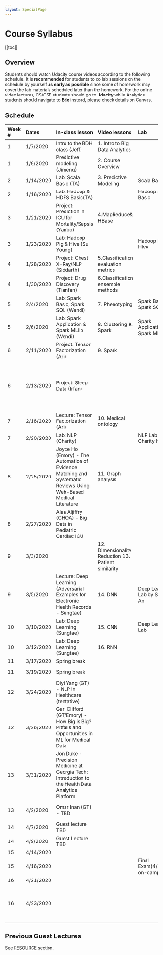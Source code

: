 ```yaml
---
layout: SpecialPage
---
```

# Course Syllabus

[[toc]]

## Overview

<!--Both on-campus and OMS student should watch  Udacity course videos. On-campus student should watch video before class. Deliverable due dates apply to both OMS and on-campus student.-->
Students should watch Udacity course videos according to the following schedule. It is **recommended** for students to do lab sessions on the schedule by yourself **as early as possible** since some of homework may cover the lab materials scheduled later than the homework.
For the online video lectures, CS/CSE students should go to **Udacity** while Analytics students should navigate to **Edx** instead, please check details on Canvas.
## Schedule
<!-- Updated @ Oct.30, 2019 -->
|Week #|Dates    |In-class lesson                            |Video lessons                                       |Lab                                   |Deliverable Due                                                             |
|:-----|:--------|:------------------------------------------|:---------------------------------------------------|:-------------------------------------|:---------------------------------------------------------------------------|
|1     |1/7/2020 |Intro to the BDH class (Jeff)              |1. Intro to Big Data Analytics                      |                                      |                                                                            |
|1     |1/9/2020 |Predictive modeling (Jimeng)            	 |2. Course Overview                                  |			                             |                                                                            |
|2     |1/14/2020|Lab: Scala Basic (TA)                      |3. Predictive Modeling                              |Scala Basic                           |                                                                            |
|2     |1/16/2020|Lab: Hadoop & HDFS Basic(TA)               |                                                    |Hadoop & HDFS Basic                   |HW1 Due (1/19/2020)                                                         |
|3     |1/21/2020|Project: Prediction in ICU for Mortality/Sepsis (Yanbo)|4.MapReduce& HBase                                 |                                      |                                                                 |
|3     |1/23/2020|Lab: Hadoop Pig & Hive (Su Young)			 |                                                    |Hadoop Pig & Hive         			 |                                                                            |
|4     |1/28/2020|Project: Chest X-Ray/NLP (Siddarth)        |5.Classification evaluation metrics                 |                                      |                                                                            |
|4     |1/30/2020|Project: Drug Discovery (Tianfan)          |6.Classification ensemble methods                   |                     				 |HW2 Due (2/2/2020)                                                          |
|5     |2/4/2020 |Lab: Spark Basic, Spark SQL (Wendi)		 |7. Phenotyping                                      |Spark Basic, Spark SQL                |                                                      					  |
|5     |2/6/2020 |Lab: Spark Application & Spark MLlib (Wendi)|8. Clustering  9. Spark                            |Spark Application & Spark MLlib       |                                                                            |
|6     |2/11/2020|Project: Tensor Factorization (Ari)        |9. Spark                                            |                                      |                                                                            |
|6     |2/13/2020|Project: Sleep Data (Irfan)|               |											          |HW3 Due & Project Group Formation Due & Project Requirements Release (2/16/2020)|
|7     |2/18/2020|Lecture: Tensor Factorization (Ari)        |10. Medical ontology                                |                                      |                                                                            |
|7     |2/20/2020|Lab: NLP (Charity)                         |                                                    |NLP Lab by Charity Hilton             |                                                                            |
|8     |2/25/2020|Joyce Ho (Emory) - The Automation of Evidence Matching and Systematic Reviews Using Web-Based Medical Literature|11. Graph analysis                                  |                                      |                                                                            |
|8     |2/27/2020|Alaa Aljiffry (CHOA) - Big Data in Pediatric Cardiac ICU|                                        |				                         |Project Proposal Due (3/1/2020)                                             |
|9     |3/3/2020 |										     |12. Dimensionality Reduction  13. Patient similarity|                                      |                                                        |
|9     |3/5/2020 |Lecture: Deep Learning (Adversarial Examples for Electronic Health Records - Sungtae)|14. DNN                                     |Deep Learning Lab by Sungtae An       |HW4 Due (3/8/2020)                                                          |
|10    |3/10/2020|Lab: Deep Learning (Sungtae)			     |15. CNN 		                                      |Deep Learning Lab					 |                                                                            |
|10    |3/12/2020|Lab: Deep Learning (Sungtae)			     |16. RNN                                             |                                      |                                                                            |
|11    |3/17/2020|Spring break                               |                                   		          |                                      |                                                                            |
|11    |3/19/2020|Spring break                               |                                                    |                                      |HW5 Due (3/22/2020)                                                         |
|12    |3/24/2020|Diyi Yang (GT) - NLP in Healthcare (tentative)|                                                    |                                      |                                                                            |
|12    |3/26/2020|Gari Clifford (GT/Emory) - How Big is Big? Pitfalls and Opportunities in ML for Medical Data|                                                    |                                      |                                                                            |
|13    |3/31/2020|Jon Duke - Precision Medicine at Georgia Tech: Introduction to the Health Data Analytics Platform                              |                                                    |                                      |                                                                            |
|13    |4/2/2020 |Omar Inan (GT) - TBD					     |                                                    |                                      |Project Draft Due (4/5/2020)                                                |
|14    |4/7/2020 |Guest lecture TBD                          |                                                    |                                      |                                                                            |
|14    |4/9/2020 |Guest Lecture TBD			                 |                                                    |                                      |                                                                            |
|15    |4/14/2020|                							 |                                                    |                                      |                                                                            |
|15    |4/16/2020|							                 |                                                    |Final Exam(4/16/2020 on-campus)       |Final Exam(4/18-4/20 online)    			  		  						  |
|16    |4/21/2020|							                 |                                                    |                                      |                                                                            |
|16    |4/23/2020|							                 |                                                    |                                      |Final Project with code, presentation, and the final paper (4/26/2020)      |

<!--update @Oct 30, 2019
| Week # | Dates     |  Video lessons                       | Lab                              | Deliverable Due                                                          | 
|--------|-----------|---------------------------------------------------------------------|-------------------------------------|----------------------------------|--------------------------------------------------------------------------| 
| 1      | Aug 19-23  |  [1. Intro to Big Data Analytics], [2. Course Overview]     |  [Scala Basic]                      |                                                                          | 
| 2      | Aug 26-30 |  [3. Predictive Modeling]              |   [Hadoop & HDFS Basics]                               |    HW1 Due (Sep 1)                                                                       | 
| 3      | Sep 2-6 |  [4.MapReduce]& [HBase]                  |   [Hadoop Pig & Hive]                               |                                                           | 
| 4      | Sep 9-13 |  [5.Classification evaluation metrics], [6.Classification ensemble methods] |                             |   HW2 Due (Sep 15)                                                                        | 
| 5      | Sep 16-20  |  [7. Phenotyping], [8. Clustering]                      |  [Spark Basic], [Spark SQL]                                |                                                                          | 
| 6      | Sep 23-27 |  [9. Spark]                            |   [Spark Application] & [Spark MLlib]                               |    HW3 Due & Project Group Formation & Project Requirements Release (proposal/draft/final) (Sep 29)                                                                      | 
| 7      | Sep 30-4 |  [10. Medical ontology]                 |  [NLP Lab]                                |                                                                          | 
| 8      | Oct 7-11 |  [11. Graph analysis]                  | [Spark GraphX]                                 |   Project Proposal Due (Oct 13)                                                                        | 
| 9      | Oct 14-18  |  [12. Dimensionality Reduction], [13. Patient similairty], [14. DNN]        |   [Deep Learning Lab]                               |       HW4 Due (Oct 20)                                                                   | 
| 10     | Oct 21-25 |   [15. CNN], [16. RNN]               | |                                                                          | 
| 11     | Oct 28- Nov 1 |   Potential Guest Lecture                                    |                                  |                                                                           HW5 Due (Nov 3)
| 12     | Nov 4-8 |  Potential Guest Lecture                                                 |                                     |                                   | 
| 13     | Nov 11-15 |  Potential Guest Lecture                                    |                                  |                                                Project Draft Due (Nov 10)                          | 
| 14     | Nov 18-22 |  Project Discussion                                    |                                  |                                                                          | 
| 15     | Nov 25-29 |  Project Discussion                                     |                                  |           Final Exam (Dec 3)                                                               | 
| 16     | Dec 2-6 |   Project Submission                                    |                                  | Final Project Due (code + presentation + final paper) (Dec 8) | 
-->

<!--
| Week # | Dates     |  Video lessons                       | Lab                              | Deliverable Due                                                          | 
|--------|-----------|---------------------------------------------------------------------|-------------------------------------|----------------------------------|--------------------------------------------------------------------------| 
| 1      | Aug 19-23  |  [1. Intro to Big Data Analytics], [2. Course Overview]     |  [Scala Basic]                      |                                                                          | 
| 2      | Aug 26-30 |  [3. Predictive Modeling]              |   [Hadoop & HDFS Basics]                               |    HW1 Due (Sep 1)                                                                       | 
| 3      | Sep 2-6 |  [4.MapReduce]& [HBase]                  |   [Hadoop Pig & Hive]                               |                                                           | 
| 4      | Sep 9-13 |  [5.Classification evaluation metrics], [6.Classification ensemble methods] |                             |   HW2 Due (Sep 15)                                                                        | 
| 5      | Sep 16-20  |  [7. Phenotyping], [8. Clustering]                      |  [Spark Basic], [Spark SQL]                                |                                                                          | 
| 6      | Sep 23-27 |  [9. Spark]                            |   [Spark Application] & [Spark MLlib]                               |    HW3 Due & Project Group Formation & Project Requirements Release (proposal/draft/final) (Sep 29)                                                                      | 
| 7      | Sep 31-4 |  [10. Medical ontology]                 |  [NLP Lab]                                |                                                                          | 
| 8      | Oct 7-11 |  [11. Graph analysis]                  | [Spark GraphX]                                 |   Project Proposal Due (Oct 13)                                                                        | 
| 9      | Oct 14-18  |  [12. Dimensionality Reduction], [13. Patient similairty], [14. DNN]        |   [Deep Learning Lab]                               |       HW4 Due (Oct 20)                                                                   | 
| 10     | Oct 21-25 |   [15. CNN], [16. RNN]               | |                                                                          | 
| 11     | Oct 28- Nov 1 |   Potential Guest Lecture                                    |                                  |                                                                           HW5 Due (Nov 3)
| 12     | Nov 4-8 |  Potential Guest Lecture                                                 |                                     |                                   | 
| 13     | Nov 11-15 |  Potential Guest Lecture                                    |                                  |                                                Project Draft Due (Nov 10)                          | 
| 14     | Nov 18-22 |  Project Discussion                                    |                                  |                                                                          | 
| 15     | Nov 25-29 |  Project Discussion                                     |                                  |           Final Exam (Dec 3)                                                               | 
| 16     | Dec 2-6 |   Final Exam Week                                    |                                  | Final Project Due (code + presentation + final paper) (Dec 8) | 
-->

<!--
## Schedule
| Week # | Dates     | In-class lesson                                                     | Video lessons                       | Lab                              | Deliverable Due                                                          | 
|--------|-----------|---------------------------------------------------------------------|-------------------------------------|----------------------------------|--------------------------------------------------------------------------| 
| 1      | 1/8/2019  | Intro to the BDH class                                              | [1. Intro to Big Data Analytics](https://classroom.udacity.com/courses/ud758/lessons/6311012028/concepts/63454385810923)      |                                  |                                                                          | 
| 1      | 1/10/2019 | Sunlab's research by Jimeng Sun                                     | [2. Course Overview](https://classroom.udacity.com/courses/ud758/lessons/6311012028/concepts/63454385820923)                  | [Scala Basic](/spark/scala-basic.html)                      |                                                                          | 
| 2      | 1/15/2019 | Deep learning for healthcare by Edward Choi                         | [3. Predictive Modeling](https://classroom.udacity.com/courses/ud758/lessons/5484251492/concepts/63794523170923)              |                                  |                                                                          | 
| 2      | 1/17/2019 | **Guest lecture by Mark Braunstein**                                    |                                     |                                  |  HW1 Due(1/20/2019)                                                                        |
| 3      | 1/22/2019 | Deep learning for healthcare by Edward Choi - Cont.                 | [4.MapReduce](https://classroom.udacity.com/courses/ud758/lessons/6298155413/concepts/63742732970923)& [HBase](/hadoop/hadoop-hbase.html)                  |                                  |                                                           | 
| 3      | 1/24/2019 |                                                                     |                                     | [Hadoop & HDFS Basics](/hadoop/hdfs-basic.html)             |                                                                          | 
| 4      | 1/29/2019 | **Guest lecture by Chunhua Wen (Columbia)**                             | [5.Classification evaluation metrics](https://classroom.udacity.com/courses/ud758/lessons/5505090946/concepts/64260385420923) |                                  |                                                                          | 
| 4      | 1/31/2019  |                                                                     | [6.Classification ensemble methods](https://classroom.udacity.com/courses/ud758/lessons/5615268587/concepts/64019285500923)   | [Hadoop Pig](/hadoop/hadoop-pig.html) & [Hive](/hadoop/hadoop-hive.html)                |   HW2 Due (2/3/2019)                                                                       | 
| 5      | 2/5/2019  | **Guest lecture by Jon Duke**                                           | [7. Phenotyping](https://classroom.udacity.com/courses/ud758/lessons/6363218753/concepts/64354692300923)                      |                                  |                                                                          | 
| 5      | 2/7/2019  |                                                                     | [8. Clustering](https://classroom.udacity.com/courses/ud758/lessons/6343118554/concepts/63741932910923)                       | "[Spark Basic](/spark/spark-basic.html), [Spark SQL](/spark/spark-sql.html) "         |                                                           | 
| 6      | 2/12/2019 | **Guest lecture by Rachel Patzer (Emory)**                              | [9. Spark](https://classroom.udacity.com/courses/ud758/lessons/6376189383/concepts/68610627160923)                            |                                  |                                                                          | 
| 6      | 2/14/2019 |                                                                     |                                     | [Spark Application](/spark/spark-application.html) & [Spark MLlib](/spark/spark-mllib.html)  |  HW3 Due & Project Group Formation & Project Requirements Release (2/17/2019)                                                                        | 
| 7      | 2/19/2019 | Computational phenotyping with tensor factorization by Kimis Perros (I)     | [10. Medical ontology](https://classroom.udacity.com/courses/ud758/lessons/6370309670/concepts/68607648580923)                 |                                  |                                                                          | 
| 7      | 2/21/2019 |  |                                     |  [NLP Lab by Charity Hilton](/nlp/solr.html)      |                                                       | 
| 8      | 2/26/2019 | **Guest lecture by David Page (UW Madison)**                            | [11. Graph analysis](https://classroom.udacity.com/courses/ud758/lessons/6374209610/concepts/68428077310923)                  |                                  |                                                                          | 
| 8      | 2/28/2019  |                                                                     |                                     | [Spark GraphX](/spark/spark-graphx.html)                     |  Project Proposal Due (3/3/2019)                                       | 
| 9      | 3/5/2019  | **Guest lecture by Jim Rehg**                                           | [12. Dimensionality Reduction](https://classroom.udacity.com/courses/ud758/lessons/6334098665/concepts/63762434410923)        |                                  |                                                                          | 
| 9      | 3/7/2019  |                                                                     |                                     | [Deep Learning Lab](/dl/dl-setup.html)  |  HW4 Due (3/10/2019)                                           | 
| 10     | 3/12/2019 |                                                                | [13. Patient similairty](https://classroom.udacity.com/courses/ud758/lessons/6375269344/concepts/68571686430923)              | [Deep Learning Lab by Sungtae An - Cont.](/dl/dl-setup.html)    |                                                                          | 
| 10     | 3/14/2019 |                                                                     | [14. DNN]                                   |         |                                                          | 
| 11     | 3/19/2019 |                                                         | [15. CNN]                                    |                                  |                                                                          | 
| 11     | 3/21/2019 |                                                         | [16. RNN]                                    |                                  |HW5 Due (3/24/2019) | 
| 12     | 3/26/2019 | Project Discussion                                                  |                                     |                                  | | 
| 12     | 3/28/2019 | Project Discussion                                                  |                                     |                                  |                                                  | 
| 13     | 4/2/2019  | Computational phenotyping with tensor factorization by Kimis Perros - Cont.   |                                     |                                  |                                                                      | 
| 13     | 4/4/2019  | **Guest lecture by Greg Cooper (UPitt)**                                |                                     |                                  |    Project Draft Due (4/7/2019)                                      | 
| 14     | 4/9/2019 | **Guest**                                                               |                                     |                                  |                                                                          | 
| 14     | 4/11/2019 | **Guest lecture: S. Joshua Swamidass (Wash U.)**                        |                                     |                                  |                                                                          | 
| 15     | 4/16/2019 |                                                                |                                     |                                  |                                                                          | 
| 15     | 4/18/2019 | **Guest lecture by Walter 'Buzz' Stewart (Sutter Health)**    |                                     |                                  |                                                                          | 
| 16     | 4/23/2019 |                                                                |                                     |                                  |                                                                          | 
| 16     | 4/25/2019 |                                                                     |                                     |                                  | Final Project with code, presentation, and the final paper (4/28/2019) | 
-->


<!--
| Week # | Dates     |  Video lessons                       | Lab                              | Deliverable Due                                                          | 
|--------|-----------|---------------------------------------------------------------------|-------------------------------------|----------------------------------|--------------------------------------------------------------------------| 
| 1      | Aug 20-24  |  [1. Intro to Big Data Analytics](https://www.udacity.com/course/viewer#!/c-ud758/l-6311012028), [2. Course Overview](https://www.udacity.com/course/viewer#!/c-ud758/l-5046828066)     |  [Scala Basic](/spark/scala-basic.html)                      |                                                                          | 
| 2      | Aug 27-31 |  [3. Predictive Modeling](https://www.udacity.com/course/viewer#!/c-ud758/l-5484251492)              |   [Hadoop & HDFS Basics](/hadoop/hdfs-basic.html)                               |    HW1 Due (Sep 2)                                                                       | 
| 3      | Sep 3-7 |  [4.MapReduce](https://www.udacity.com/course/viewer#!/c-ud758/l-6298155413)& [HBase](/hadoop/hadoop-hbase.html)                  |                                  |                                                           | 
| 4      | Sep 10-14 |  [5.Classification evaluation metrics](https://www.udacity.com/course/viewer#!/c-ud758/l-5505090946), [6.Classification ensemble methods](https://www.udacity.com/course/viewer#!/c-ud758/l-5615268587) |   [Hadoop Pig](/hadoop/hadoop-pig.html) & [Hive](/hadoop/hadoop-hive.html)                               |   HW2 Due (Sep 16)                                                                        | 
| 5      | Sep 17-21  |  [7. Phenotyping](https://www.udacity.com/course/viewer#!/c-ud758/l-6363218753), [8. Clustering](https://www.udacity.com/course/viewer#!/c-ud758/l-6343118554)                      |  [Spark Basic](/spark/spark-basic.html), [Spark SQL](/spark/spark-sql.html)                                |                                                                          | 
| 6      | Sep 24-28 |  [9. Spark](https://www.udacity.com/course/viewer#!/c-ud758/l-6376189383/m-6861062716)                            |   [Spark Application](/spark/spark-application.html) & [Spark MLlib](/spark/spark-mllib.html)                               |    HW3 Due & Project Group Formation & Project Requirements Release (proposal/draft/final) (Sep 30)                                                                      | 
| 7      | Oct 1-5 |  [10. Medical ontology](https://www.udacity.com/course/viewer#!/c-ud758/l-6370309670)                 |  [NLP Lab](/nlp/solr.html)                                |                                                                          | 
| 8      | Oct 8-12 |  [11. Graph analysis](https://www.udacity.com/course/viewer#!/c-ud758/l-6374209610/m-6842807731), [12. Dimensionality Reduction](https://www.udacity.com/course/viewer#!/c-ud758/l-6334098665)                  | [Spark GraphX](/spark/spark-graphx.html)                                 |   Project Proposal Due (Oct 14)                                                                        | 
| 9      | Oct 15-19  |  [13. Patient similairty](https://www.udacity.com/course/viewer#!/c-ud758/l-6375269344/m-6857168643), [14. DNN](http://sunlab.org/teaching/cse6250/fall2018/dl/dl-fnn.html#artificial-neural-networks)        |   [Deep Learning Lab](/dl/dl-setup.html)                               |       HW4 Due (Oct 21)                                                                   | 
| 10     | Oct 22-26 |   [15. CNN](http://sunlab.org/teaching/cse6250/fall2018/dl/dl-cnn.html), [16. RNN](http://sunlab.org/teaching/cse6250/fall2018/dl/dl-rnn.html#recurrent-neural-networks-2)               | |                                                                          | 
| 11     | Oct 29 - Nov 2 |   Potential Guest Lecture                                    |                                  |                                                                           HW5 Due (Nov 4)
| 12     | Nov 5-9 |  Potential Guest Lecture                                                 |                                     |                                   | 
| 13     | Nov 12-16 |  Potential Guest Lecture                                    |                                  |                                                Project Draft Due (Nov 11)                          | 
| 14     | Nov 19-23 |  Project Discussion                                    |                                  |                                                                          | 
| 15     | Nov 26-30 |  Project Discussion                                     |                                  |                                                                          | 
| 16     | Dec 3-7 |   Final Exam Week                                    |                                  | Final Project Due (code + presentation + final paper) (Dec 9) | 
-->
## Previous Guest Lectures

See [RESOURCE](/resource.html) section.
